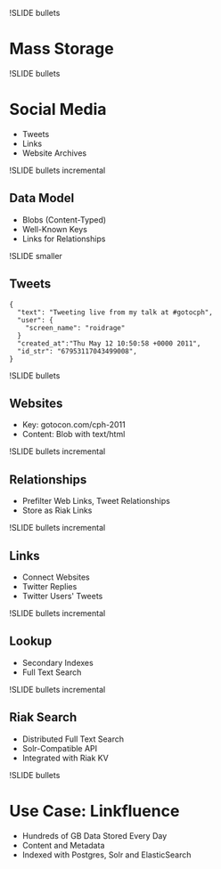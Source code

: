 !SLIDE bullets

# Mass Storage #

!SLIDE bullets

# Social Media #

* Tweets
* Links
* Website Archives

!SLIDE bullets incremental

## Data Model ##

* Blobs (Content-Typed)
* Well-Known Keys
* Links for Relationships

!SLIDE smaller

## Tweets ##

    {
      "text": "Tweeting live from my talk at #gotocph",
      "user": {
        "screen_name": "roidrage"
      }
      "created_at":"Thu May 12 10:50:58 +0000 2011",
      "id_str": "67953117043499008",
    }

!SLIDE bullets

## Websites ##

* Key: gotocon.com/cph-2011
* Content: Blob with text/html

!SLIDE bullets incremental

## Relationships ##

* Prefilter Web Links, Tweet Relationships
* Store as Riak Links

!SLIDE bullets incremental

## Links ##

* Connect Websites
* Twitter Replies
* Twitter Users' Tweets

!SLIDE bullets incremental

## Lookup ##

* Secondary Indexes
* Full Text Search

!SLIDE bullets incremental

## Riak Search ##

* Distributed Full Text Search
* Solr-Compatible API
* Integrated with Riak KV

!SLIDE bullets

# Use Case: Linkfluence #

* Hundreds of GB Data Stored Every Day
* Content and Metadata
* Indexed with Postgres, Solr and ElasticSearch

